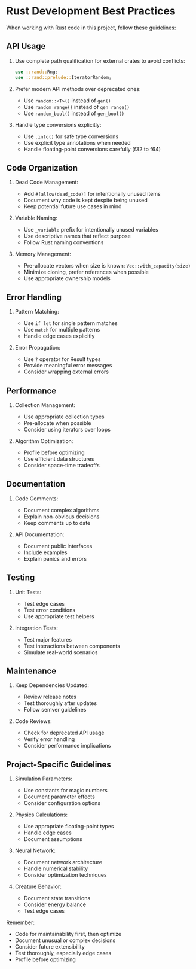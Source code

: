 # Rust Development Best Practices

When working with Rust code in this project, follow these guidelines:

## API Usage
1. Use complete path qualification for external crates to avoid conflicts:
   ```rust
   use ::rand::Rng;
   use ::rand::prelude::IteratorRandom;
   ```

2. Prefer modern API methods over deprecated ones:
   - Use `random::<T>()` instead of `gen()`
   - Use `random_range()` instead of `gen_range()`
   - Use `random_bool()` instead of `gen_bool()`

3. Handle type conversions explicitly:
   - Use `.into()` for safe type conversions
   - Use explicit type annotations when needed
   - Handle floating-point conversions carefully (f32 to f64)

## Code Organization
1. Dead Code Management:
   - Add `#[allow(dead_code)]` for intentionally unused items
   - Document why code is kept despite being unused
   - Keep potential future use cases in mind

2. Variable Naming:
   - Use `_variable` prefix for intentionally unused variables
   - Use descriptive names that reflect purpose
   - Follow Rust naming conventions

3. Memory Management:
   - Pre-allocate vectors when size is known: `Vec::with_capacity(size)`
   - Minimize cloning, prefer references when possible
   - Use appropriate ownership models

## Error Handling
1. Pattern Matching:
   - Use `if let` for single pattern matches
   - Use `match` for multiple patterns
   - Handle edge cases explicitly

2. Error Propagation:
   - Use `?` operator for Result types
   - Provide meaningful error messages
   - Consider wrapping external errors

## Performance
1. Collection Management:
   - Use appropriate collection types
   - Pre-allocate when possible
   - Consider using iterators over loops

2. Algorithm Optimization:
   - Profile before optimizing
   - Use efficient data structures
   - Consider space-time tradeoffs

## Documentation
1. Code Comments:
   - Document complex algorithms
   - Explain non-obvious decisions
   - Keep comments up to date

2. API Documentation:
   - Document public interfaces
   - Include examples
   - Explain panics and errors

## Testing
1. Unit Tests:
   - Test edge cases
   - Test error conditions
   - Use appropriate test helpers

2. Integration Tests:
   - Test major features
   - Test interactions between components
   - Simulate real-world scenarios

## Maintenance
1. Keep Dependencies Updated:
   - Review release notes
   - Test thoroughly after updates
   - Follow semver guidelines

2. Code Reviews:
   - Check for deprecated API usage
   - Verify error handling
   - Consider performance implications

## Project-Specific Guidelines
1. Simulation Parameters:
   - Use constants for magic numbers
   - Document parameter effects
   - Consider configuration options

2. Physics Calculations:
   - Use appropriate floating-point types
   - Handle edge cases
   - Document assumptions

3. Neural Network:
   - Document network architecture
   - Handle numerical stability
   - Consider optimization techniques

4. Creature Behavior:
   - Document state transitions
   - Consider energy balance
   - Test edge cases

Remember:
- Code for maintainability first, then optimize
- Document unusual or complex decisions
- Consider future extensibility
- Test thoroughly, especially edge cases
- Profile before optimizing